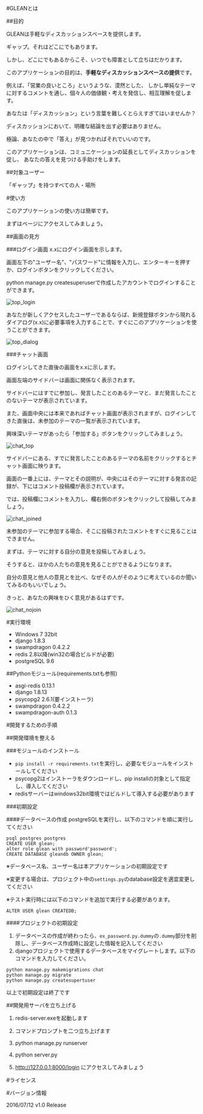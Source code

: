 #GLEANとは

##目的

GLEANは手軽なディスカッションスペースを提供します。

ギャップ。それはどこにでもあります。

しかし、どこにでもあるからこそ、いつでも障害として立ちはだかります。

このアプリケーションの目的は、**手軽なディスカッションスペースの提供**です。

例えば、「営業の良いところ」というような、漠然とした、
しかし単純なテーマに対するコメントを通し、個々人の価値観・考えを発信し、相互理解を促します。

あなたは「ディスカッション」という言葉を難しくとらえすぎてはいませんか？

ディスカッションにおいて、明確な結論を出す必要はありません。

極論、あなたの中で「答え」が見つかればそれでいいのです。

このアプリケーションは、コミュニケーションの延長としてディスカッションを促し、
あなたの答えを見つける手助けをします。

##対象ユーザー

「ギャップ」を持つすべての人・場所

#使い方

このアプリケーションの使い方は簡単です。

まずはページにアクセスしてみましょう。

##画面の見方

###ログイン画面
x.xにログイン画面を示します。

画面左下の"ユーザー名"、"パスワード"に情報を入力し、エンターキーを押すか、ログインボタンをクリックしてください。

python manage.py createsuperuserで作成したアカウントでログインすることができます。

![top_login](https://github.com/tech-sketch/GLEAN/blob/images/01_login_top.PNG "top_login")

あなたが新しくアクセスしたユーザーであるならば、新規登録ボタンから現れるダイアログ(x.x)に必要事項を入力することで、すぐにこのアプリケーションを使うことができます。

![top_dialog](https://github.com/tech-sketch/GLEAN/blob/images/02_add.PNG "top_dialog")


###チャット画面

ログインしてきた直後の画面をx.xに示します。

画面左端のサイドバーは画面に関係なく表示されます。

サイドバーにはすでに参加し、発言したことのあるテーマと、まだ発言したことのないテーマが表示されています。

また、画面中央には本来であればチャット画面が表示されますが、ログインしてきた直後は、未参加のテーマの一覧が表示されています。

興味深いテーマがあったら「参加する」ボタンをクリックしてみましょう。

![chat_top](https://github.com/tech-sketch/GLEAN/blob/images/04_top.PNG "chat_top")

サイドバーにある、すでに発言したことのあるテーマの名前をクリックするとチャット画面に映ります。

画面の一番上には、テーマとその説明が、中央にはそのテーマに対する発言の記録が、下にはコメント投稿欄が表示されています。

では、投稿欄にコメントを入力し、欄右側のボタンをクリックして投稿してみましょう。

![chat_joined](https://github.com/tech-sketch/GLEAN/blob/images/07_joined_ok.PNG "chat_joined")

未参加のテーマに参加する場合、そこに投稿されたコメントをすぐに見ることはできません。

まずは、テーマに対する自分の意見を投稿してみましょう。

そうすると、ほかの人たちの意見を見ることができるようになります。

自分の意見と他人の意見とを比べ、なぜその人がそのように考えているのか聞いてみるのもいいでしょう。

きっと、あなたの興味をひく意見があるはずです。

![chat_nojoin](https://github.com/tech-sketch/GLEAN/blob/images/06_join_add_comment.PNG "chat_nojoin")

#実行環境

* Windows 7 32bit
* django 1.8.3
* swampdragon 0.4.2.2
* redis 2.8以降(win32の場合ビルドが必要)
* postgreSQL 9.6

##Pythonモジュール(requirements.txtも参照)

* asgi-redis 0.13.1
* django 1.8.13
* psycopg2 2.6.1(要インストーラ)
* swampdragon 0.4.2.2
* swampdragon-auth 0.1.3

#開発するための手順

##開発環境を整える

###モジュールのインストール

* `pip install -r requirements.txt`を実行し、必要なモジュールをインストールしてください
* psycopg2はインストーラをダウンロードし、pip installの対象として指定し、導入してください
* redisサーバーはwindows32bit環境ではビルドして導入する必要があります

###初期設定

####データベースの作成
postgreSQLを実行し、以下のコマンドを順に実行してください

	psql postgres postgres
	CREATE USER glean;
	alter role glean with password'password';
	CREATE DATABASE gleandb OWNER glean;


※データベース名、ユーザー名は本アプリケーションの初期設定です

※変更する場合は、プロジェクト中の`settings.py`のdatabase設定を適宜変更してください

※テスト実行時には以下のコマンドを追加で実行する必要があります。

	ALTER USER glean CREATEDB;

####プロジェクトの初期設定
1. データベースの作成が終わったら、`ex_password.py.dummy`の`.dummy`部分を削除し、データベース作成時に設定した情報を記入してください
2. djangoプロジェクトで使用するデータベースをマイグレートします。以下のコマンドを入力してください。
~~~
python manage.py makemigrations chat
python manage.py migrate
python manage.py createsupertuser
~~~
以上で初期設定は終了です

##開発用サーバを立ち上げる
1. redis-server.exeを起動します

2. コマンドプロンプトを二つ立ち上げます

3. python manage.py runserver

4. python server.py

5. http://127.0.0.1:8000/login にアクセスしてみましょう

#ライセンス

#バージョン情報

2016/07/12 v1.0 Release


